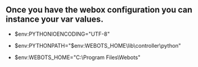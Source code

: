 ## Once you have the webox configuration you can instance your var values. 

- $env:PYTHONIOENCODING="UTF-8"

- $env:PYTHONPATH="$env:WEBOTS_HOME\lib\controller\python"

- $env:WEBOTS_HOME="C:\Program Files\Webots"